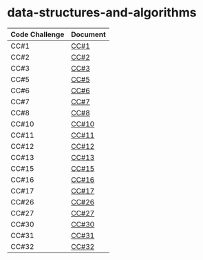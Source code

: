# data-structures-and-algorithms


| Code Challenge | Document |
| --- | ----------- |
| CC#1 | [CC#1](./Code_Challenge.md) |
| CC#2 | [CC#2](./cc2/README.md) |
| CC#3 | [CC#3](./cc3/README.md) |
| CC#5 | [CC#5](./cc5/README.md) |
| CC#6 | [CC#6](./cc6/README.md) |
| CC#7 | [CC#7](./cc7/README.md) |
| CC#8 | [CC#8](./cc8/README.md) |
| CC#10 | [CC#10](./cc10/README.md) |
| CC#11 | [CC#11](./cc11/README.md) |
| CC#12 | [CC#12](./cc12/README.md) |
| CC#13 | [CC#13](./cc13/README.md) |
| CC#15 | [CC#15](./cc15/README.md) |
| CC#16 | [CC#16](./cc16/README.md) |
| CC#17 | [CC#17](./cc17/README.md) |
| CC#26 | [CC#26](./cc26/README.md) |
| CC#27 | [CC#27](./cc27/README.md) |
| CC#30 | [CC#30](./cc30/README.md) |
| CC#31 | [CC#31](./cc31/README.md) |
| CC#32 | [CC#32](./cc32/README.md) |

